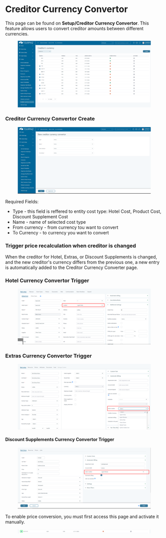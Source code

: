 # Creditor Currency Convertor

This page can be found on **Setup/Creditor Currency Convertor**. This feature allows users to convert creditor amounts between different currencies.

<figure><img src="../.gitbook/assets/creditor-main-page-9f82fca52cb1aeba549f467970240fc2.png" alt=""><figcaption></figcaption></figure>

### Creditor Currency Convertor Create <a href="#creditor-currency-convertor-create" id="creditor-currency-convertor-create"></a>

<figure><img src="../.gitbook/assets/creditor-currency-convertor-create-e8cbe64c3996bf0b836c8d83884b2a1f.png" alt=""><figcaption></figcaption></figure>

Required Fields:

* Type - this field is reffered to entity cost type: Hotel Cost, Product Cost, Discount Supplement Cost
* Name - name of selected cost type
* From currency - from currency tou want to convert
* To Currency - to currency you want to convert

### Trigger price recalculation when creditor is changed <a href="#trigger-price-recalculation-when-creditor-is-changed" id="trigger-price-recalculation-when-creditor-is-changed"></a>

When the creditor for Hotel, Extras, or Discount Supplements is changed, and the new creditor's currency differs from the previous one, a new entry is automatically added to the Creditor Currency Converter page.

### Hotel Currency Convertor Trigger <a href="#hotel-currency-convertor-trigger" id="hotel-currency-convertor-trigger"></a>

<figure><img src="../.gitbook/assets/hotel-creditor-3d7beb8e30273e40dabf227c5c2f46d6.png" alt=""><figcaption></figcaption></figure>

### Extras Currency Convertor Trigger <a href="#extras-currency-convertor-trigger" id="extras-currency-convertor-trigger"></a>

<figure><img src="../.gitbook/assets/extras-creditor-66698e96860b4cfa7bd2200c8c7dc411.png" alt=""><figcaption></figcaption></figure>

#### Discount Supplements Currency Convertor Trigger <a href="#discount-supplements-currency-convertor-trigger" id="discount-supplements-currency-convertor-trigger"></a>

<figure><img src="../.gitbook/assets/disc-supp-creditor-7a1e95924127b87d499e71fb1a7bafe5.png" alt=""><figcaption></figcaption></figure>

To enable price conversion, you must first access this page and activate it manually.

<figure><img src="../.gitbook/assets/Untitled (1).png" alt=""><figcaption></figcaption></figure>
